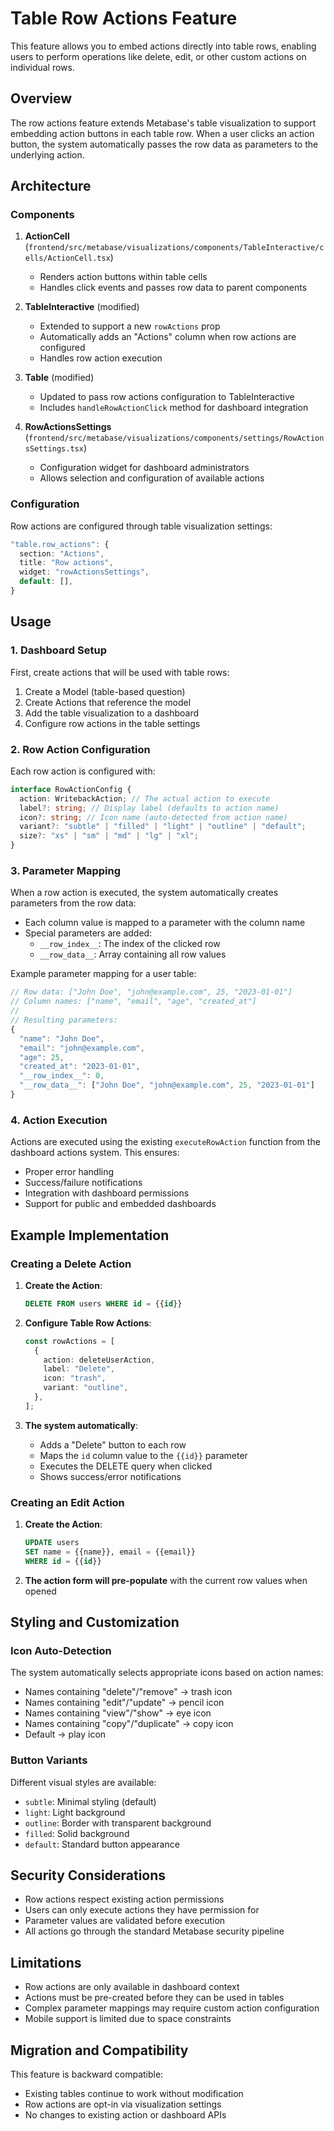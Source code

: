# Table Row Actions Feature

This feature allows you to embed actions directly into table rows, enabling users to perform operations like delete, edit, or other custom actions on individual rows.

## Overview

The row actions feature extends Metabase's table visualization to support embedding action buttons in each table row. When a user clicks an action button, the system automatically passes the row data as parameters to the underlying action.

## Architecture

### Components

1. **ActionCell** (`frontend/src/metabase/visualizations/components/TableInteractive/cells/ActionCell.tsx`)

   - Renders action buttons within table cells
   - Handles click events and passes row data to parent components

2. **TableInteractive** (modified)

   - Extended to support a new `rowActions` prop
   - Automatically adds an "Actions" column when row actions are configured
   - Handles row action execution

3. **Table** (modified)

   - Updated to pass row actions configuration to TableInteractive
   - Includes `handleRowActionClick` method for dashboard integration

4. **RowActionsSettings** (`frontend/src/metabase/visualizations/components/settings/RowActionsSettings.tsx`)
   - Configuration widget for dashboard administrators
   - Allows selection and configuration of available actions

### Configuration

Row actions are configured through table visualization settings:

```typescript
"table.row_actions": {
  section: "Actions",
  title: "Row actions",
  widget: "rowActionsSettings",
  default: [],
}
```

## Usage

### 1. Dashboard Setup

First, create actions that will be used with table rows:

1. Create a Model (table-based question)
2. Create Actions that reference the model
3. Add the table visualization to a dashboard
4. Configure row actions in the table settings

### 2. Row Action Configuration

Each row action is configured with:

```typescript
interface RowActionConfig {
  action: WritebackAction; // The actual action to execute
  label?: string; // Display label (defaults to action name)
  icon?: string; // Icon name (auto-detected from action name)
  variant?: "subtle" | "filled" | "light" | "outline" | "default";
  size?: "xs" | "sm" | "md" | "lg" | "xl";
}
```

### 3. Parameter Mapping

When a row action is executed, the system automatically creates parameters from the row data:

- Each column value is mapped to a parameter with the column name
- Special parameters are added:
  - `__row_index__`: The index of the clicked row
  - `__row_data__`: Array containing all row values

Example parameter mapping for a user table:

```javascript
// Row data: ["John Doe", "john@example.com", 25, "2023-01-01"]
// Column names: ["name", "email", "age", "created_at"]
//
// Resulting parameters:
{
  "name": "John Doe",
  "email": "john@example.com",
  "age": 25,
  "created_at": "2023-01-01",
  "__row_index__": 0,
  "__row_data__": ["John Doe", "john@example.com", 25, "2023-01-01"]
}
```

### 4. Action Execution

Actions are executed using the existing `executeRowAction` function from the dashboard actions system. This ensures:

- Proper error handling
- Success/failure notifications
- Integration with dashboard permissions
- Support for public and embedded dashboards

## Example Implementation

### Creating a Delete Action

1. **Create the Action**:

   ```sql
   DELETE FROM users WHERE id = {{id}}
   ```

2. **Configure Table Row Actions**:

   ```typescript
   const rowActions = [
     {
       action: deleteUserAction,
       label: "Delete",
       icon: "trash",
       variant: "outline",
     },
   ];
   ```

3. **The system automatically**:
   - Adds a "Delete" button to each row
   - Maps the `id` column value to the `{{id}}` parameter
   - Executes the DELETE query when clicked
   - Shows success/error notifications

### Creating an Edit Action

1. **Create the Action**:

   ```sql
   UPDATE users
   SET name = {{name}}, email = {{email}}
   WHERE id = {{id}}
   ```

2. **The action form will pre-populate** with the current row values when opened

## Styling and Customization

### Icon Auto-Detection

The system automatically selects appropriate icons based on action names:

- Names containing "delete"/"remove" → trash icon
- Names containing "edit"/"update" → pencil icon
- Names containing "view"/"show" → eye icon
- Names containing "copy"/"duplicate" → copy icon
- Default → play icon

### Button Variants

Different visual styles are available:

- `subtle`: Minimal styling (default)
- `light`: Light background
- `outline`: Border with transparent background
- `filled`: Solid background
- `default`: Standard button appearance

## Security Considerations

- Row actions respect existing action permissions
- Users can only execute actions they have permission for
- Parameter values are validated before execution
- All actions go through the standard Metabase security pipeline

## Limitations

- Row actions are only available in dashboard context
- Actions must be pre-created before they can be used in tables
- Complex parameter mappings may require custom action configuration
- Mobile support is limited due to space constraints

## Migration and Compatibility

This feature is backward compatible:

- Existing tables continue to work without modification
- Row actions are opt-in via visualization settings
- No changes to existing action or dashboard APIs
